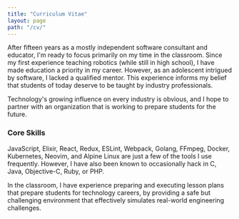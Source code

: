 ```yaml
---
title: "Curriculum Vitae"
layout: page
path: "/cv/"
---
```


After fifteen years as a mostly independent software consultant and educator, I'm ready to focus primarily on my time in the classroom. Since my first experience teaching robotics (while still in high school), I have made education a priority in my career. However, as an adolescent intrigued by software, I lacked a qualified mentor. This experience informs my belief that students of today deserve to be taught by industry professionals.

Technology's growing influence on every industry is obvious, and I hope to partner with an organization that is working to prepare students for the future.

### Core Skills

JavaScript, Elixir, React, Redux, ESLint, Webpack, Golang, FFmpeg, Docker, Kubernetes, Neovim, and Alpine Linux are just a few of the tools I use frequently. However, I have also been known to occasionally hack in C, Java, Objective-C, Ruby, or PHP.

In the classroom, I have experience preparing and executing lesson plans that prepare students for technology careers, by providing a safe but challenging environment that effectively simulates real-world engineering challenges.
